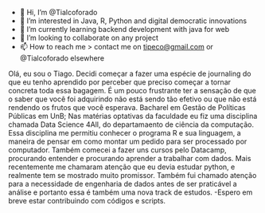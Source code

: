 - 👋 Hi, I’m @Tialcoforado
- 👀 I’m interested in Java, R, Python and digital democratic innovations
- 🌱 I’m currently learning backend development with java for web
- 💞️ I’m looking to collaborate on any project
- 📫 How to reach me > contact me on tipeco@gmail.com or @Tialcoforado elsewhere

Olá, eu sou o Tiago. Decidi começar a fazer uma espécie de journaling do que eu tenho aprendido por perceber que preciso começar a tornar concreta toda essa bagagem. É um pouco frustrante ter a sensação de que o saber que você foi adquirindo não está sendo tão efetivo ou que não está rendendo os frutos que você esperava. Bacharel em Gestão de Políticas Públicas em UnB; Nas matérias optativas da faculdade eu fiz uma disciplina chamada Data Science 4All, do departamaento de ciência da computação. Essa disciplina me permitiu conhecer o programa R e sua linguagem, a maneira de pensar em como montar um pedido para ser processado por computador. Também comecei a fazer uns cursos pelo Datacamp, procurando entender e procurando aprender a trabalhar com dados. Mais recentemente me chamaram atenção que eu devia estudar python, e realmente tem se mostrado muito promissor. Também fui chamado atenção para a necessidade de engenharia de dados antes de ser praticável a análise e portanto essa é também uma nova track de estudos.
-Espero em breve estar contribuindo com códigos e scripts.



<!---
Tialcoforado/Tialcoforado is a ✨ special ✨ repository because its `README.md` (this file) appears on your GitHub profile.
You can click the Preview link to take a look at your changes.
--->
